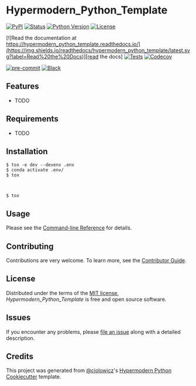 # Hypermodern_Python_Template

[![PyPI](https://img.shields.io/pypi/v/hypermodern_python_template.svg)][pypi_]
[![Status](https://img.shields.io/pypi/status/hypermodern_python_template.svg)][status]
[![Python Version](https://img.shields.io/pypi/pyversions/hypermodern_python_template)][python version]
[![License](https://img.shields.io/pypi/l/hypermodern_python_template)][license]

[![Read the documentation at https://hypermodern_python_template.readthedocs.io/](https://img.shields.io/readthedocs/hypermodern_python_template/latest.svg?label=Read%20the%20Docs)][read the docs]
[![Tests](https://github.com/lmonson/hypermodern_python_template/workflows/Tests/badge.svg)][tests]
[![Codecov](https://codecov.io/gh/lmonson/hypermodern_python_template/branch/main/graph/badge.svg)][codecov]

[![pre-commit](https://img.shields.io/badge/pre--commit-enabled-brightgreen?logo=pre-commit&logoColor=white)][pre-commit]
[![Black](https://img.shields.io/badge/code%20style-black-000000.svg)][black]

[pypi_]: https://pypi.org/project/hypermodern_python_template/
[status]: https://pypi.org/project/hypermodern_python_template/
[python version]: https://pypi.org/project/hypermodern_python_template
[read the docs]: https://hypermodern_python_template.readthedocs.io/
[tests]: https://github.com/lmonson/hypermodern_python_template/actions?workflow=Tests
[codecov]: https://app.codecov.io/gh/lmonson/hypermodern_python_template
[pre-commit]: https://github.com/pre-commit/pre-commit
[black]: https://github.com/psf/black

## Features

- TODO

## Requirements

- TODO

## Installation

```console
$ tox -e dev --devenv .env
$ conda activate .env/
$ tox



$ tox
```

## Usage

Please see the [Command-line Reference] for details.

## Contributing

Contributions are very welcome.
To learn more, see the [Contributor Guide].

## License

Distributed under the terms of the [MIT license][license],
_Hypermodern_Python_Template_ is free and open source software.

## Issues

If you encounter any problems,
please [file an issue] along with a detailed description.

## Credits

This project was generated from [@cjolowicz]'s [Hypermodern Python Cookiecutter] template.

[@cjolowicz]: https://github.com/cjolowicz
[pypi]: https://pypi.org/
[hypermodern python cookiecutter]: https://github.com/cjolowicz/cookiecutter-hypermodern-python
[file an issue]: https://github.com/lmonson/hypermodern_python_template/issues
[pip]: https://pip.pypa.io/

<!-- github-only -->

[license]: https://github.com/lmonson/hypermodern_python_template/blob/main/LICENSE
[contributor guide]: https://github.com/lmonson/hypermodern_python_template/blob/main/CONTRIBUTING.md
[command-line reference]: https://hypermodern_python_template.readthedocs.io/en/latest/usage.html
